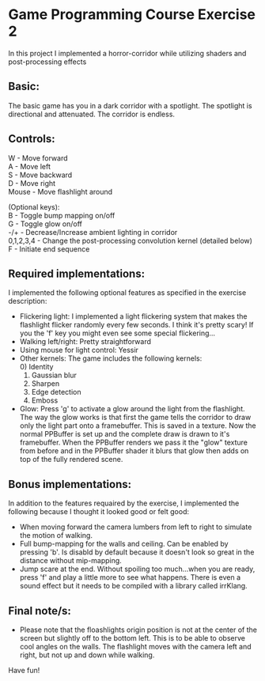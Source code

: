 # Game Programming Course Exercise 2

In this project I implemented a horror-corridor while utilizing shaders and post-processing effects

Basic:
------
The basic game has you in a dark corridor with a spotlight. The spotlight is directional and attenuated. The corridor is endless.

Controls:
---------
W - Move forward  
A - Move left  
S - Move backward  
D - Move right  
Mouse - Move flashlight around

(Optional keys):  
B - Toggle bump mapping on/off  
G - Toggle glow on/off  
-/+ - Decrease/Increase ambient lighting in corridor  
0,1,2,3,4 - Change the post-processing convolution kernel (detailed below)  
F - Initiate end sequence

Required implementations:
-------------------------
I implemented the following optional features as specified in the exercise description:
* Flickering light: I implemented a light flickering system that makes the flashlight flicker randomly every few seconds. I think it's pretty scary! If you the 'f' key you might even see some special flickering...
* Walking left/right: Pretty straightforward
* Using mouse for light control: Yessir
* Other kernels: The game includes the following kernels:  
    0) Identity  
    1) Gaussian blur  
    2) Sharpen  
    3) Edge detection  
    4) Emboss
* Glow: Press 'g' to activate a glow around the light from the flashlight. The way the glow works is that first the game tells the corridor to draw only the light part onto a framebuffer. This is saved in a texture. Now the normal PPBuffer is set up and the complete draw is drawn to it's framebuffer. When the PPBuffer renders we pass it the "glow" texture from before and in the PPBuffer shader it blurs that glow then adds on top of the fully rendered scene.

Bonus implementations:
----------------------
In addition to the features requaired by the exercise, I implemented the following because I thought it looked good or felt good:
* When moving forward the camera lumbers from left to right to simulate the motion of walking.
* Full bump-mapping for the walls and ceiling. Can be enabled by pressing 'b'. Is disabld by default because it doesn't look so great in the distance without mip-mapping.
* Jump scare at the end. Without spoiling too much...when you are ready, press 'f' and play a little more to see what happens. There is even a sound effect but it needs to be compiled with a library called irrKlang.

Final note/s:
-------------
* Please note that the floashlights origin position is not at the center of the screen but slightly off to the bottom left. This is to be able to observe cool angles on the walls. The flashlight moves with the camera left and right, but not up and down while walking.

Have fun!
